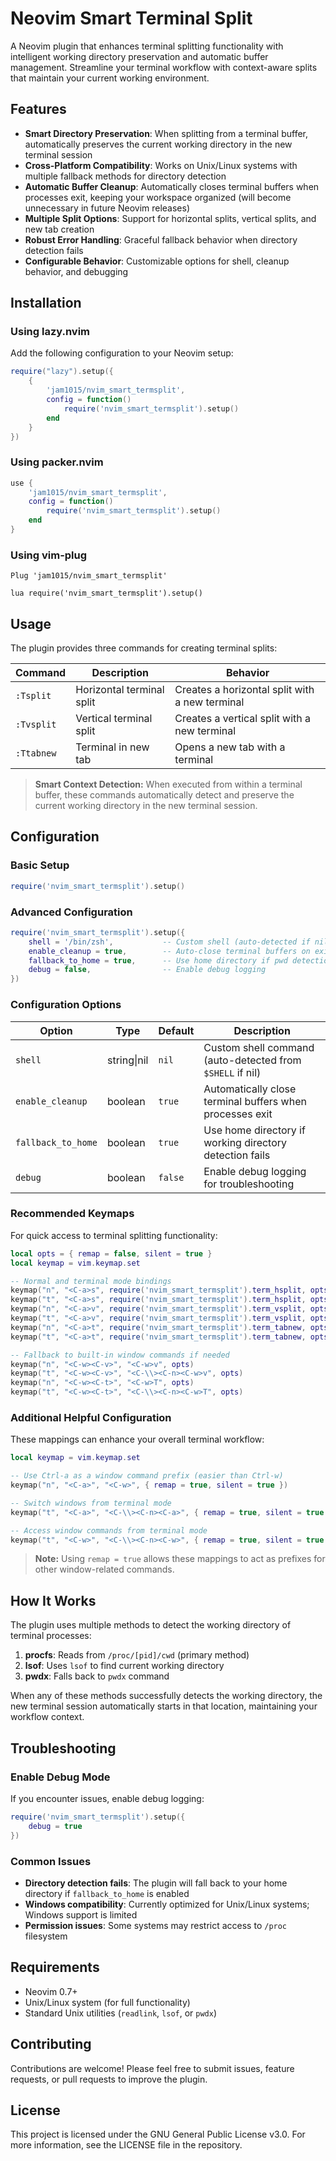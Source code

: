 # Neovim Smart Terminal Split

A Neovim plugin that enhances terminal splitting functionality with intelligent working directory preservation and automatic buffer management. Streamline your terminal workflow with context-aware splits that maintain your current working environment.

## Features

- **Smart Directory Preservation**: When splitting from a terminal buffer, automatically preserves the current working directory in the new terminal session
- **Cross-Platform Compatibility**: Works on Unix/Linux systems with multiple fallback methods for directory detection
- **Automatic Buffer Cleanup**: Automatically closes terminal buffers when processes exit, keeping your workspace organized (will become unnecessary in future Neovim releases)
- **Multiple Split Options**: Support for horizontal splits, vertical splits, and new tab creation
- **Robust Error Handling**: Graceful fallback behavior when directory detection fails
- **Configurable Behavior**: Customizable options for shell, cleanup behavior, and debugging

## Installation

### Using lazy.nvim

Add the following configuration to your Neovim setup:

```lua
require("lazy").setup({
    {
        'jam1015/nvim_smart_termsplit',
        config = function()
            require('nvim_smart_termsplit').setup()
        end
    }
})
```

### Using packer.nvim

```lua
use {
    'jam1015/nvim_smart_termsplit',
    config = function()
        require('nvim_smart_termsplit').setup()
    end
}
```

### Using vim-plug

```vim
Plug 'jam1015/nvim_smart_termsplit'

lua require('nvim_smart_termsplit').setup()
```

## Usage

The plugin provides three commands for creating terminal splits:

| Command | Description | Behavior |
|---------|-------------|----------|
| `:Tsplit` | Horizontal terminal split | Creates a horizontal split with a new terminal |
| `:Tvsplit` | Vertical terminal split | Creates a vertical split with a new terminal |
| `:Ttabnew` | Terminal in new tab | Opens a new tab with a terminal |

> **Smart Context Detection:** When executed from within a terminal buffer, these commands automatically detect and preserve the current working directory in the new terminal session.

## Configuration

### Basic Setup

```lua
require('nvim_smart_termsplit').setup()
```

### Advanced Configuration

```lua
require('nvim_smart_termsplit').setup({
    shell = '/bin/zsh',           -- Custom shell (auto-detected if nil)
    enable_cleanup = true,        -- Auto-close terminal buffers on exit
    fallback_to_home = true,      -- Use home directory if pwd detection fails
    debug = false,                -- Enable debug logging
})
```

### Configuration Options

| Option | Type | Default | Description |
|--------|------|---------|-------------|
| `shell` | string\|nil | `nil` | Custom shell command (auto-detected from `$SHELL` if nil) |
| `enable_cleanup` | boolean | `true` | Automatically close terminal buffers when processes exit |
| `fallback_to_home` | boolean | `true` | Use home directory if working directory detection fails |
| `debug` | boolean | `false` | Enable debug logging for troubleshooting |

### Recommended Keymaps

For quick access to terminal splitting functionality:

```lua
local opts = { remap = false, silent = true }
local keymap = vim.keymap.set

-- Normal and terminal mode bindings
keymap("n", "<C-a>s", require('nvim_smart_termsplit').term_hsplit, opts)
keymap("t", "<C-a>s", require('nvim_smart_termsplit').term_hsplit, opts)
keymap("n", "<C-a>v", require('nvim_smart_termsplit').term_vsplit, opts)
keymap("t", "<C-a>v", require('nvim_smart_termsplit').term_vsplit, opts)
keymap("n", "<C-a>t", require('nvim_smart_termsplit').term_tabnew, opts)
keymap("t", "<C-a>t", require('nvim_smart_termsplit').term_tabnew, opts)

-- Fallback to built-in window commands if needed
keymap("n", "<C-w><C-v>", "<C-w>v", opts)
keymap("t", "<C-w><C-v>", "<C-\\><C-n><C-w>v", opts)
keymap("n", "<C-w><C-t>", "<C-w>T", opts)
keymap("t", "<C-w><C-t>", "<C-\\><C-n><C-w>T", opts)
```

### Additional Helpful Configuration

These mappings can enhance your overall terminal workflow:

```lua
local keymap = vim.keymap.set

-- Use Ctrl-a as a window command prefix (easier than Ctrl-w)
keymap("n", "<C-a>", "<C-w>", { remap = true, silent = true })

-- Switch windows from terminal mode
keymap("t", "<C-a>", "<C-\\><C-n><C-a>", { remap = true, silent = true })

-- Access window commands from terminal mode
keymap("t", "<C-w>", "<C-\\><C-n><C-w>", { remap = true, silent = true })
```

> **Note:** Using `remap = true` allows these mappings to act as prefixes for other window-related commands.

## How It Works

The plugin uses multiple methods to detect the working directory of terminal processes:

1. **procfs**: Reads from `/proc/[pid]/cwd` (primary method)
2. **lsof**: Uses `lsof` to find current working directory
3. **pwdx**: Falls back to `pwdx` command

When any of these methods successfully detects the working directory, the new terminal session automatically starts in that location, maintaining your workflow context.

## Troubleshooting

### Enable Debug Mode

If you encounter issues, enable debug logging:

```lua
require('nvim_smart_termsplit').setup({
    debug = true
})
```

### Common Issues

- **Directory detection fails**: The plugin will fall back to your home directory if `fallback_to_home` is enabled
- **Windows compatibility**: Currently optimized for Unix/Linux systems; Windows support is limited
- **Permission issues**: Some systems may restrict access to `/proc` filesystem

## Requirements

- Neovim 0.7+
- Unix/Linux system (for full functionality)
- Standard Unix utilities (`readlink`, `lsof`, or `pwdx`)

## Contributing

Contributions are welcome! Please feel free to submit issues, feature requests, or pull requests to improve the plugin.

## License

This project is licensed under the GNU General Public License v3.0. For more information, see the LICENSE file in the repository.
